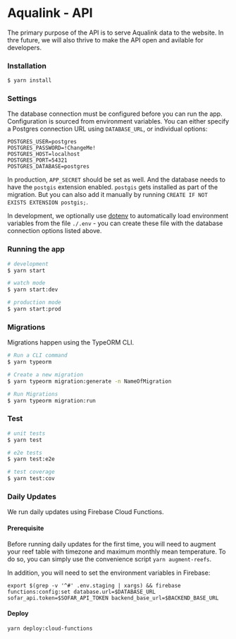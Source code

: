 # Aqualink - API

The primary purpose of the API is to serve Aqualink data to the website. In thre future, we will also thrive to make the API open and avilable for developers.

### Installation

```bash
$ yarn install
```

### Settings

The database connection must be configured before you can run the app. Configuration is sourced from environment
variables. You can either specify a Postgres connection URL using `DATABASE_URL`, or individual options:

```
POSTGRES_USER=postgres
POSTGRES_PASSWORD=!ChangeMe!
POSTGRES_HOST=localhost
POSTGRES_PORT=54321
POSTGRES_DATABASE=postgres
```

In production, `APP_SECRET` should be set as well. And the database needs to have the `postgis` extension enabled. `postgis` gets installed as part of the migration. But you can also add it manually by running `CREATE IF NOT EXISTS EXTENSION postgis;`.

In development, we optionally use [dotenv](https://www.npmjs.com/package/dotenv) to automatically load environment
variables from the file `./.env` - you can create these file with the database connection options listed above.

### Running the app

```bash
# development
$ yarn start

# watch mode
$ yarn start:dev

# production mode
$ yarn start:prod
```

### Migrations

Migrations happen using the TypeORM CLI.

```bash
# Run a CLI command
$ yarn typeorm

# Create a new migration
$ yarn typeorm migration:generate -n NameOfMigration

# Run Migrations
$ yarn typeorm migration:run
```

### Test

```bash
# unit tests
$ yarn test

# e2e tests
$ yarn test:e2e

# test coverage
$ yarn test:cov
```

### Daily Updates

We run daily updates using Firebase Cloud Functions.

#### Prerequisite

Before running daily updates for the first time, you will need to augment your reef table with timezone and maximum monthly mean temperature. To do so, you can simply use the convenience script `yarn augment-reefs`.

In addition, you will need to set the environment variables in Firebase:

```
export $(grep -v '^#' .env.staging | xargs) && firebase functions:config:set database.url=$DATABASE_URL sofar_api.token=$SOFAR_API_TOKEN backend_base_url=$BACKEND_BASE_URL
```

#### Deploy

```
yarn deploy:cloud-functions
```
